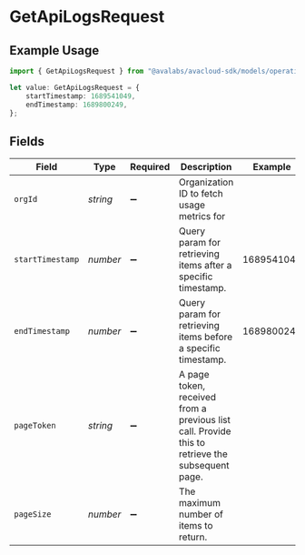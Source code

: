 # GetApiLogsRequest

## Example Usage

```typescript
import { GetApiLogsRequest } from "@avalabs/avacloud-sdk/models/operations";

let value: GetApiLogsRequest = {
    startTimestamp: 1689541049,
    endTimestamp: 1689800249,
};
```

## Fields

| Field                                                                                           | Type                                                                                            | Required                                                                                        | Description                                                                                     | Example                                                                                         |
| ----------------------------------------------------------------------------------------------- | ----------------------------------------------------------------------------------------------- | ----------------------------------------------------------------------------------------------- | ----------------------------------------------------------------------------------------------- | ----------------------------------------------------------------------------------------------- |
| `orgId`                                                                                         | *string*                                                                                        | :heavy_minus_sign:                                                                              | Organization ID to fetch usage metrics for                                                      |                                                                                                 |
| `startTimestamp`                                                                                | *number*                                                                                        | :heavy_minus_sign:                                                                              | Query param for retrieving items after a specific timestamp.                                    | 1689541049                                                                                      |
| `endTimestamp`                                                                                  | *number*                                                                                        | :heavy_minus_sign:                                                                              | Query param for retrieving items before a specific timestamp.                                   | 1689800249                                                                                      |
| `pageToken`                                                                                     | *string*                                                                                        | :heavy_minus_sign:                                                                              | A page token, received from a previous list call. Provide this to retrieve the subsequent page. |                                                                                                 |
| `pageSize`                                                                                      | *number*                                                                                        | :heavy_minus_sign:                                                                              | The maximum number of items to return.                                                          |                                                                                                 |